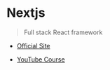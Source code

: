 # Nextjs

> Full stack React framework

- [Official Site](https://nextjs.org/)

- [YouTube Course](https://www.youtube.com/watch?v=KjY94sAKLlw)

